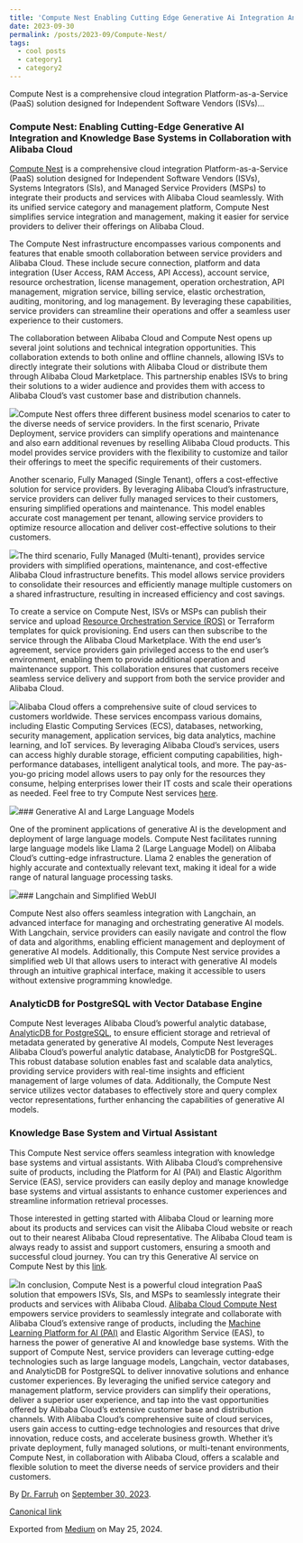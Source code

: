 ```yaml
---
title: 'Compute Nest Enabling Cutting Edge Generative Ai Integration And Knowledge Base Systems In '
date: 2023-09-30
permalink: /posts/2023-09/Compute-Nest/
tags:
  - cool posts
  - category1
  - category2
---
```


Compute Nest is a comprehensive cloud integration Platform-as-a-Service (PaaS) solution designed for Independent Software Vendors (ISVs)…


### Compute Nest: Enabling Cutting-Edge Generative AI Integration and Knowledge Base Systems in Collaboration with Alibaba Cloud

[Compute Nest](https://www.alibabacloud.com/product/compute-nest?spm=a3c0i.27899667.6791778070.132.140a3398E8c8VK) is a comprehensive cloud integration Platform-as-a-Service (PaaS) solution designed for Independent Software Vendors (ISVs), Systems Integrators (SIs), and Managed Service Providers (MSPs) to integrate their products and services with Alibaba Cloud seamlessly. With its unified service category and management platform, Compute Nest simplifies service integration and management, making it easier for service providers to deliver their offerings on Alibaba Cloud.

The Compute Nest infrastructure encompasses various components and features that enable smooth collaboration between service providers and Alibaba Cloud. These include secure connection, platform and data integration (User Access, RAM Access, API Access), account service, resource orchestration, license management, operation orchestration, API management, migration service, billing service, elastic orchestration, auditing, monitoring, and log management. By leveraging these capabilities, service providers can streamline their operations and offer a seamless user experience to their customers.

The collaboration between Alibaba Cloud and Compute Nest opens up several joint solutions and technical integration opportunities. This collaboration extends to both online and offline channels, allowing ISVs to directly integrate their solutions with Alibaba Cloud or distribute them through Alibaba Cloud Marketplace. This partnership enables ISVs to bring their solutions to a wider audience and provides them with access to Alibaba Cloud’s vast customer base and distribution channels.

![](https://cdn-images-1.medium.com/max/800/0*G0SpdCqR3oLaHK1D.jpg)Compute Nest offers three different business model scenarios to cater to the diverse needs of service providers. In the first scenario, Private Deployment, service providers can simplify operations and maintenance and also earn additional revenues by reselling Alibaba Cloud products. This model provides service providers with the flexibility to customize and tailor their offerings to meet the specific requirements of their customers.

Another scenario, Fully Managed (Single Tenant), offers a cost-effective solution for service providers. By leveraging Alibaba Cloud’s infrastructure, service providers can deliver fully managed services to their customers, ensuring simplified operations and maintenance. This model enables accurate cost management per tenant, allowing service providers to optimize resource allocation and deliver cost-effective solutions to their customers.

![](https://cdn-images-1.medium.com/max/800/0*FNE_Wyyuh71J1R6j.jpg)The third scenario, Fully Managed (Multi-tenant), provides service providers with simplified operations, maintenance, and cost-effective Alibaba Cloud infrastructure benefits. This model allows service providers to consolidate their resources and efficiently manage multiple customers on a shared infrastructure, resulting in increased efficiency and cost savings.

To create a service on Compute Nest, ISVs or MSPs can publish their service and upload [Resource Orchestration Service (ROS)](https://www.alibabacloud.com/product/ros?spm=a2c63.p38356.6791778070.583.4ea57a5albWbVm) or Terraform templates for quick provisioning. End users can then subscribe to the service through the Alibaba Cloud Marketplace. With the end user’s agreement, service providers gain privileged access to the end user’s environment, enabling them to provide additional operation and maintenance support. This collaboration ensures that customers receive seamless service delivery and support from both the service provider and Alibaba Cloud.

![](https://cdn-images-1.medium.com/max/800/0*thOk1ZK9wFZ3WMDg.jpg)Alibaba Cloud offers a comprehensive suite of cloud services to customers worldwide. These services encompass various domains, including Elastic Computing Services (ECS), databases, networking, security management, application services, big data analytics, machine learning, and IoT services. By leveraging Alibaba Cloud’s services, users can access highly durable storage, efficient computing capabilities, high-performance databases, intelligent analytical tools, and more. The pay-as-you-go pricing model allows users to pay only for the resources they consume, helping enterprises lower their IT costs and scale their operations as needed. Feel free to try Compute Nest services [here](https://computenest.console.aliyun.com/).

![](https://cdn-images-1.medium.com/max/800/0*EWj6P5WvBAYZ12Di.jpg)### Generative AI and Large Language Models

One of the prominent applications of generative AI is the development and deployment of large language models. Compute Nest facilitates running large language models like Llama 2 (Large Language Model) on Alibaba Cloud’s cutting-edge infrastructure. Llama 2 enables the generation of highly accurate and contextually relevant text, making it ideal for a wide range of natural language processing tasks.

![](https://cdn-images-1.medium.com/max/800/0*o2yD-wfkyMuymmE8.png)### Langchain and Simplified WebUI

Compute Nest also offers seamless integration with Langchain, an advanced interface for managing and orchestrating generative AI models. With Langchain, service providers can easily navigate and control the flow of data and algorithms, enabling efficient management and deployment of generative AI models. Additionally, this Compute Nest service provides a simplified web UI that allows users to interact with generative AI models through an intuitive graphical interface, making it accessible to users without extensive programming knowledge.

### AnalyticDB for PostgreSQL with Vector Database Engine

Compute Nest leverages Alibaba Cloud’s powerful analytic database, [AnalyticDB for PostgreSQL](https://www.alibabacloud.com/product/hybriddb-postgresql?spm=a2796.11222794.6791778070.132.1768209a9uBWDK), to ensure efficient storage and retrieval of metadata generated by generative AI models, Compute Nest leverages Alibaba Cloud’s powerful analytic database, AnalyticDB for PostgreSQL. This robust database solution enables fast and scalable data analytics, providing service providers with real-time insights and efficient management of large volumes of data. Additionally, the Compute Nest service utilizes vector databases to effectively store and query complex vector representations, further enhancing the capabilities of generative AI models.

### Knowledge Base System and Virtual Assistant

This Compute Nest service offers seamless integration with knowledge base systems and virtual assistants. With Alibaba Cloud’s comprehensive suite of products, including the Platform for AI (PAI) and Elastic Algorithm Service (EAS), service providers can easily deploy and manage knowledge base systems and virtual assistants to enhance customer experiences and streamline information retrieval processes.

Those interested in getting started with Alibaba Cloud or learning more about its products and services can visit the Alibaba Cloud website or reach out to their nearest Alibaba Cloud representative. The Alibaba Cloud team is always ready to assist and support customers, ensuring a smooth and successful cloud journey. You can try this Generative AI service on Compute Nest by this [link](https://computenest.console.aliyun.com/user/ap-southeast-1/serviceInstanceCreate?ServiceId=service-d3a14420ecbb4759bfc0).

![](https://cdn-images-1.medium.com/max/800/0*-lVnemMPScVDN8WL.jpg)In conclusion, Compute Nest is a powerful cloud integration PaaS solution that empowers ISVs, SIs, and MSPs to seamlessly integrate their products and services with Alibaba Cloud. [Alibaba Cloud Compute Nest](https://www.alibabacloud.com/product/compute-nest?spm=a3c0i.27899667.6791778070.132.140a3398E8c8VK) empowers service providers to seamlessly integrate and collaborate with Alibaba Cloud’s extensive range of products, including the [Machine Learning Platform for AI (PAI)](https://www.alibabacloud.com/product/machine-learning?spm=a3c0i.27899667.6791778070.548.140a3398E8c8VK) and Elastic Algorithm Service (EAS), to harness the power of generative AI and knowledge base systems. With the support of Compute Nest, service providers can leverage cutting-edge technologies such as large language models, Langchain, vector databases, and AnalyticDB for PostgreSQL to deliver innovative solutions and enhance customer experiences. By leveraging the unified service category and management platform, service providers can simplify their operations, deliver a superior user experience, and tap into the vast opportunities offered by Alibaba Cloud’s extensive customer base and distribution channels. With Alibaba Cloud’s comprehensive suite of cloud services, users gain access to cutting-edge technologies and resources that drive innovation, reduce costs, and accelerate business growth. Whether it’s private deployment, fully managed solutions, or multi-tenant environments, Compute Nest, in collaboration with Alibaba Cloud, offers a scalable and flexible solution to meet the diverse needs of service providers and their customers.



By [Dr. Farruh](https://medium.com/@k-farruh) on [September 30, 2023](https://medium.com/p/f49db7f97937).

[Canonical link](https://medium.com/@k-farruh/compute-nest-enabling-cutting-edge-generative-ai-integration-and-knowledge-base-systems-in-f49db7f97937)

Exported from [Medium](https://medium.com) on May 25, 2024.

